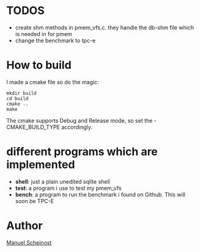 # TODOS
- create shm methods in pmem_vfs.c. they handle the db-shm file which is needed in for pmem
- change the benchmark to tpc-e

# How to build
I made a cmake file so do the magic:
```
mkdir build
cd build
cmake ..
make
```
The cmake supports Debug and Release mode, so set the -CMAKE_BUILD_TYPE accordingly.

# different programs which are implemented
- __shell__: just a plain unedited sqlite shell
- __test__: a program i use to test my pmem_vfs
- __bench__: a program to run the benchmark i found on Github. This will soon be TPC-E



Author
=============
[Manuel Scheinost](https://github.com/M-Scheinost)